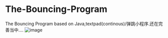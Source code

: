 # The-Bouncing-Program
The Bouncing Program  based on Java,textpad(continous)/弹跳小程序.还在完善当中....
![image](https://user-images.githubusercontent.com/78581470/140455646-121a9f64-e0a3-48fb-b338-90ecb861591b.png)


